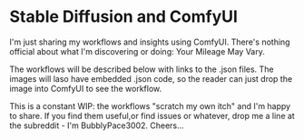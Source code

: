 # Stable Diffusion and ComfyUI
I'm just sharing my workflows and insights using ComfyUI. There's nothing official about what I'm discovering or doing: Your Mileage May Vary.

The workflows will be described below with links to the .json files. The images will laso have embedded .json code, so the reader can just drop the image into ComfyUI to see the workflow.

This is a constant WIP: the workflows "scratch my own itch" and I'm happy to share. If you find them useful,or find issues or whatever, drop me a line at the subreddit - I'm BubblyPace3002. Cheers...
